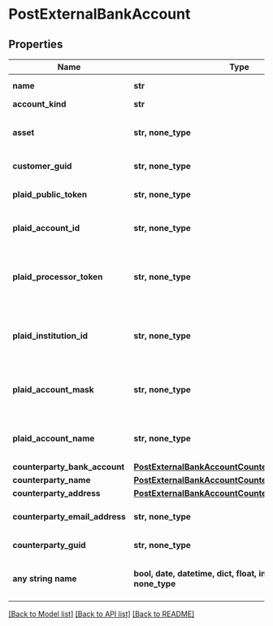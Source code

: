 # PostExternalBankAccount


## Properties
Name | Type | Description | Notes
------------ | ------------- | ------------- | -------------
**name** | **str** | The name of the account. | 
**account_kind** | **str** | The account type | 
**asset** | **str, none_type** | The asset code. If not set will try and default to the Bank&#39;s configured fiat asset. | 
**customer_guid** | **str, none_type** | The customer identifier. | [optional] 
**plaid_public_token** | **str, none_type** | The public token for the account. Required for &#39;plaid&#39; accounts. | [optional] 
**plaid_account_id** | **str, none_type** | The account identifier in plaid. Required for &#39;plaid&#39; accounts. | [optional] 
**plaid_processor_token** | **str, none_type** | The Plaid processor token used to access the account. Required for &#39;plaid_processor_token&#39; accounts. | [optional] 
**plaid_institution_id** | **str, none_type** | Plaid&#39;s institution ID for the account&#39;s institution. Required for &#39;plaid_processor_token&#39; accounts. | [optional] 
**plaid_account_mask** | **str, none_type** | The account mask for the account. Required for &#39;plaid_processor_token&#39; accounts. | [optional] 
**plaid_account_name** | **str, none_type** | The name of the account. Required for &#39;plaid_processor_token&#39; accounts. | [optional] 
**counterparty_bank_account** | [**PostExternalBankAccountCounterpartyBankAccount**](PostExternalBankAccountCounterpartyBankAccount.md) |  | [optional] 
**counterparty_name** | [**PostExternalBankAccountCounterpartyName**](PostExternalBankAccountCounterpartyName.md) |  | [optional] 
**counterparty_address** | [**PostExternalBankAccountCounterpartyAddress**](PostExternalBankAccountCounterpartyAddress.md) |  | [optional] 
**counterparty_email_address** | **str, none_type** | The counterparty&#39;s email address on their checking account. | [optional] 
**counterparty_guid** | **str, none_type** | The counterparty identifier. | [optional] 
**any string name** | **bool, date, datetime, dict, float, int, list, str, none_type** | any string name can be used but the value must be the correct type | [optional]

[[Back to Model list]](../README.md#documentation-for-models) [[Back to API list]](../README.md#documentation-for-api-endpoints) [[Back to README]](../README.md)


